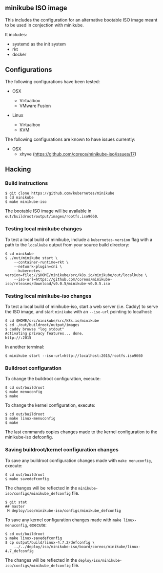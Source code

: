## minikube ISO image

This includes the configuration for an alternative bootable ISO image meant to be used in conjection with minikube.

It includes:
- systemd as the init system
- rkt
- docker

## Configurations

The following configurations have been tested:

* OSX
  * Virtualbox
  * VMware Fusion

* Linux
  * Virtualbox
  * KVM

The following configurations are known to have issues currently:

* OSX
  * xhyve (https://github.com/coreos/minikube-iso/issues/17)

## Hacking

### Build instructions

```
$ git clone https://github.com/kubernetes/minikube
$ cd minikube
$ make minikube-iso
```

The bootable ISO image will be available in `out/buildroot/output/images/rootfs.iso9660`.

### Testing local minikube changes

To test a local build of minikube, include a `kubernetes-version` flag with a path to the `localkube` output from your source build directory:

```
$ cd minikube
$ ./out/minikube start \
    --container-runtime=rkt \
    --network-plugin=cni \
    --kubernetes-version=file://$HOME/minikube/src/k8s.io/minikube/out/localkube \
    --iso-url=https://github.com/coreos/minikube-iso/releases/download/v0.0.5/minikube-v0.0.5.iso
```

### Testing local minikube-iso changes

To test a local build of minikube-iso, start a web server (i.e. Caddy) to serve the ISO image, and start `minikube` with an `--iso-url` pointing to localhost:

```
$ cd $HOME/src/minikube/src/k8s.io/minikube
$ cd ./out/buildroot/output/images
$ caddy browse "log stdout"
Activating privacy features... done.
http://:2015
```

In another terminal:

```
$ minikube start --iso-url=http://localhost:2015/rootfs.iso9660
```

### Buildroot configuration

To change the buildroot configuration, execute:

```
$ cd out/buildroot
$ make menuconfig
$ make
```

To change the kernel configuration, execute:

```
$ cd out/buildroot
$ make linux-menuconfig
$ make
```

The last commands copies changes made to the kernel configuration to the minikube-iso defconfig.

### Saving buildroot/kernel configuration changes

To save any buildroot configuration changes made with `make menuconfig`, execute:

```
$ cd out/buildroot
$ make savedefconfig
```

The changes will be reflected in the `minikube-iso/configs/minikube_defconfig` file.

```
$ git stat
## master
 M deploy/iso/minikube-iso/configs/minikube_defconfig
```

To save any kernel configuration changes made with `make linux-menuconfig`, execute:

```
$ cd out/buildroot
$ make linux-savedefconfig
$ cp output/build/linux-4.7.2/defconfig \
    ../../deploy/iso/minikube-iso/board/coreos/minikube/linux-4.7_defconfig
```

The changes will be reflected in the `deploy/iso/minikube-iso/configs/minikube_defconfig` file.
